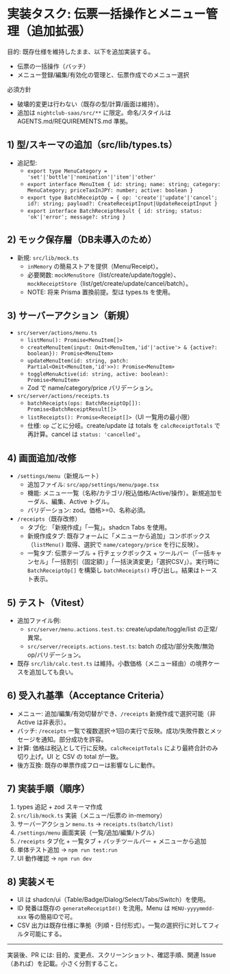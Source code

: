 # 実装タスク: 伝票一括操作とメニュー管理（追加拡張）

目的: 既存仕様を維持したまま、以下を追加実装する。
- 伝票の一括操作（バッチ）
- メニュー登録/編集/有効化の管理と、伝票作成でのメニュー選択

必須方針
- 破壊的変更は行わない（既存の型/計算/画面は維持）。
- 追加は `nightclub-saas/src/**` に限定。命名/スタイルは AGENTS.md/REQUIREMENTS.md 準拠。

## 1) 型/スキーマの追加（src/lib/types.ts）
- 追記型:
  - `export type MenuCategory = 'set'|'bottle'|'nomination'|'item'|'other'`
  - `export interface MenuItem { id: string; name: string; category: MenuCategory; priceTaxInJPY: number; active: boolean }`
  - `export type BatchReceiptOp = { op: 'create'|'update'|'cancel'; id?: string; payload?: CreateReceiptInput|UpdateReceiptInput }`
  - `export interface BatchReceiptResult { id: string; status: 'ok'|'error'; message?: string }`

## 2) モック保存層（DB未導入のため）
- 新規: `src/lib/mock.ts`
  - `inMemory` の簡易ストアを提供（Menu/Receipt）。
  - 必要関数: `mockMenuStore`（list/create/update/toggle）、`mockReceiptStore`（list/get/create/update/cancel/batch）。
  - NOTE: 将来 Prisma 置換前提。型は types.ts を使用。

## 3) サーバーアクション（新規）
- `src/server/actions/menu.ts`
  - `listMenu(): Promise<MenuItem[]>`
  - `createMenuItem(input: Omit<MenuItem,'id'|'active'> & {active?: boolean}): Promise<MenuItem>`
  - `updateMenuItem(id: string, patch: Partial<Omit<MenuItem,'id'>>): Promise<MenuItem>`
  - `toggleMenuActive(id: string, active: boolean): Promise<MenuItem>`
  - Zod で name/category/price バリデーション。
- `src/server/actions/receipts.ts`
  - `batchReceipts(ops: BatchReceiptOp[]): Promise<BatchReceiptResult[]>`
  - `listReceipts(): Promise<Receipt[]>`（UI 一覧用の最小限）
  - 仕様: `op` ごとに分岐。create/update は totals を `calcReceiptTotals` で再計算。cancel は `status: 'cancelled'`。

## 4) 画面追加/改修
- `/settings/menu`（新規ルート）
  - 追加ファイル: `src/app/settings/menu/page.tsx`
  - 機能: メニュー一覧（名称/カテゴリ/税込価格/Active/操作）。新規追加モーダル、編集、Active トグル。
  - バリデーション: zod。価格>=0、名称必須。
- `/receipts`（既存改修）
  - タブ化: 「新規作成」「一覧」。shadcn Tabs を使用。
  - 新規作成タブ: 既存フォームに「メニューから追加」コンボボックス（`listMenu()` 取得、選択で `name/category/price` を行に反映）。
  - 一覧タブ: 伝票テーブル + 行チェックボックス + ツールバー（「一括キャンセル」「一括割引（固定額）」「一括決済変更」「選択CSV」）。実行時に `BatchReceiptOp[]` を構築し `batchReceipts()` 呼び出し。結果はトースト表示。

## 5) テスト（Vitest）
- 追加ファイル例:
  - `src/server/menu.actions.test.ts`: create/update/toggle/list の正常/異常。
  - `src/server/receipts.actions.test.ts`: batch の成功/部分失敗/無効op/バリデーション。
- 既存 `src/lib/calc.test.ts` は維持。小数価格（メニュー経由）の境界ケースを追加しても良い。

## 6) 受入れ基準（Acceptance Criteria）
- メニュー: 追加/編集/有効切替ができ、`/receipts` 新規作成で選択可能（非Active は非表示）。
- バッチ: `/receipts` 一覧で複数選択→1回の実行で反映。成功/失敗件数とメッセージを通知。部分成功を許容。
- 計算: 価格は税込として行に反映。`calcReceiptTotals` により最終合計のみ切り上げ。UI と CSV の total が一致。
- 後方互換: 既存の単票作成フローは影響なしに動作。

## 7) 実装手順（順序）
1. types 追記 + zod スキーマ作成
2. `src/lib/mock.ts` 実装（メニュー/伝票の in-memory）
3. サーバーアクション `menu.ts` → `receipts.ts(batch/list)`
4. `/settings/menu` 画面実装（一覧/追加/編集/トグル）
5. `/receipts` タブ化 + 一覧タブ + バッチツールバー + メニューから追加
6. 単体テスト追加 → `npm run test:run`
7. UI 動作確認 → `npm run dev`

## 8) 実装メモ
- UI は shadcn/ui（Table/Badge/Dialog/Select/Tabs/Switch）を使用。
- ID 発番は既存の `generateReceiptId()` を流用。Menu は `MENU-yyyymmdd-xxx` 等の簡易IDで可。
- CSV 出力は既存仕様に準拠（列順・日付形式）。一覧の選択行に対してフィルタ可能にする。

---
実装後、PR には: 目的、変更点、スクリーンショット、確認手順、関連 Issue（あれば）を記載。小さく分割すること。
